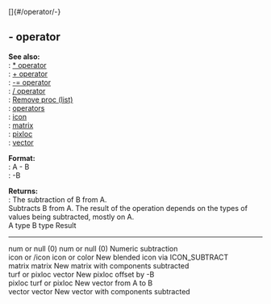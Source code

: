 []{#/operator/-}    
## - operator    
**See also:**    
:   [\* operator](/ref/operator/*/*.md)    
:   [+ operator](/ref/operator/+/+.md)    
:   [-= operator](/ref/operator/-=/-=.md)    
:   [/ operator](/ref/operator///.md)    
:   [Remove proc (list)](/ref/list/proc/Remove/Remove.md)    
:   [operators](/ref/operator/operator.md)    
:   [icon](/ref/icon/icon.md)    
:   [matrix](/ref/matrix/matrix.md)    
:   [pixloc](/ref/pixloc/pixloc.md)    
:   [vector](/ref/vector/vector.md)    
<!-- -->    
**Format:**    
:   A - B    
:   -B    
<!-- -->    
**Returns:**    
:   The subtraction of B from A.    
Subtracts B from A. The result of the operation depends on the types of    
values being subtracted, mostly on A.    
  A type            B type            Result    
  ----------------- ----------------- ---------------------------------------    
  num or null (0)   num or null (0)   Numeric subtraction    
  icon or /icon     icon or color     New blended icon via ICON_SUBTRACT    
  matrix            matrix            New matrix with components subtracted    
  turf or pixloc    vector            New pixloc offset by -B    
  pixloc            turf or pixloc    New vector from A to B    
  vector            vector            New vector with components subtracted  